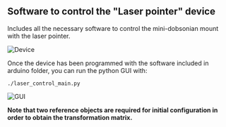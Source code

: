 Software to control the "Laser pointer" device
------------------------------------------------

Includes all the necessary software to control the mini-dobsonian mount with the laser pointer.

![Device](https://raw.github.com/juanrmn/Arduino-Telescope-Control/master/images/photo_1_small.jpg)


Once the device has been programmed with the software included in arduino folder, you can run the python 
GUI with:

	./laser_control_main.py


![GUI](https://raw.github.com/juanrmn/Arduino-Telescope-Control/master/images/gui.jpg)


**Note that two reference objects are required for initial configuration in order to obtain the transformation
matrix.**
